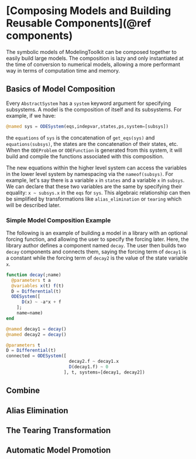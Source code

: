 # [Composing Models and Building Reusable Components](@ref components)

The symbolic models of ModelingToolkit can be composed together to
easily build large models. The composition is lazy and only instantiated
at the time of conversion to numerical models, allowing a more performant
way in terms of computation time and memory.

## Basics of Model Composition

Every `AbstractSystem` has a `system` keyword argument for specifying
subsystems. A model is the composition of itself and its subsystems.
For example, if we have:

```julia
@named sys = ODESystem(eqs,indepvar,states,ps,system=[subsys])
```

the `equations` of `sys` is the concatenation of `get_eqs(sys)` and
`equations(subsys)`, the states are the concatenation of their states,
etc. When the `ODEProblem` or `ODEFunction` is generated from this
system, it will build and compile the functions associated with this
composition.

The new equations within the higher level system can access the variables
in the lower level system by namespacing via the `nameof(subsys)`. For
example, let's say there is a variable `x` in `states` and a variable
`x` in `subsys`. We can declare that these two variables are the same
by specifying their equality: `x ~ subsys.x` in the `eqs` for `sys`.
This algebraic relationship can then be simplified by transformations
like `alias_elimination` or `tearing` which will be described later.

### Simple Model Composition Example

The following is an example of building a model in a library with
an optional forcing function, and allowing the user to specify the
forcing later. Here, the library author defines a component named
`decay`. The user then builds two `decay` components and connects them,
saying the forcing term of `decay1` is a constant while the forcing term
of `decay2` is the value of the state variable `x`.

```julia
function decay(;name)
  @parameters t a
  @variables x(t) f(t)
  D = Differential(t)
  ODESystem([
      D(x) ~ -a*x + f
    ];
    name=name)
end

@named decay1 = decay()
@named decay2 = decay()

@parameters t
D = Differential(t)
connected = ODESystem([
                        decay2.f ~ decay1.x
                        D(decay1.f) ~ 0
                      ], t, systems=[decay1, decay2])
```

## Combine

## Alias Elimination

## The Tearing Transformation

## Automatic Model Promotion
